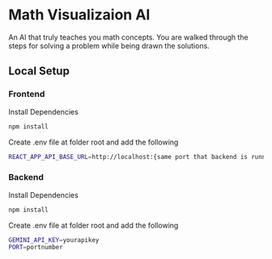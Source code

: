 # Math Visualizaion AI
An AI that truly teaches you math concepts. You are walked through the steps for solving a problem while being drawn the solutions.

## Local Setup

### Frontend
Install Dependencies
```bash
npm install
```
Create .env file at folder root and add the following
```bash
REACT_APP_API_BASE_URL=http://localhost:{same port that backend is running on}
```

### Backend
Install Dependencies
```bash
npm install
```

Create .env file at folder root and add the following
```bash
GEMINI_API_KEY=yourapikey
PORT=portnumber
```